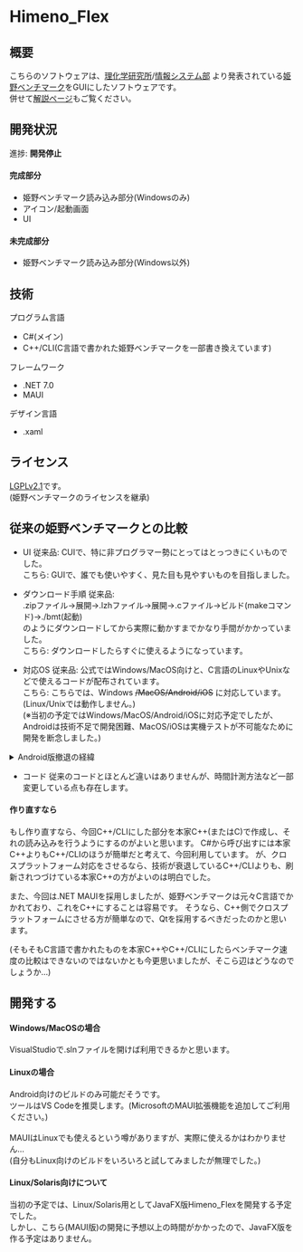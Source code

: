 # Himeno_Flex

## 概要
こちらのソフトウェアは、[理化学研究所](https://www.riken.jp)/[情報システム部](https://i.riken.jp)
より発表されている[姫野ベンチマーク](https://i.riken.jp/supercom/documents/himenobmt/)をGUIにしたソフトウェアです。<br />
併せて[解説ページ](https://lemon73.gitlab.io/apps/himeno)もご覧ください。

## 開発状況
進捗: **開発停止**

#### 完成部分
- 姫野ベンチマーク読み込み部分(Windowsのみ)
- アイコン/起動画面
- UI

#### 未完成部分
- 姫野ベンチマーク読み込み部分(Windows以外)

## 技術
プログラム言語
- C#(メイン)
- C++/CLI(C言語で書かれた姫野ベンチマークを一部書き換えています)

フレームワーク
- .NET 7.0
- MAUI

デザイン言語
- .xaml

## ライセンス
[LGPLv2.1](LICENSE.txt)です。<br />
(姫野ベンチマークのライセンスを継承)<br />

## 従来の姫野ベンチマークとの比較
- UI
従来品: CUIで、特に非プログラマー勢にとってはとっつきにくいものでした。<br />
こちら: GUIで、誰でも使いやすく、見た目も見やすいものを目指しました。<br />

- ダウンロード手順
従来品: <br />
.zipファイル→展開→.lzhファイル→展開→.cファイル→ビルド(makeコマンド)→./bmt(起動)<br />
のようにダウンロードしてから実際に動かすまでかなり手間がかかっていました。<br />
こちら: ダウンロードしたらすぐに使えるようになっています。<br />

- 対応OS
従来品: 公式ではWindows/MacOS向けと、C言語のLinuxやUnixなどで使えるコードが配布されています。<br />
こちら: こちらでは、Windows ~~/MacOS/Android/iOS~~ に対応しています。(Linux/Unixでは動作しません。)<br />
(※当初の予定ではWindows/MacOS/Android/iOSに対応予定でしたが、Androidは技術不足で開発困難、MacOS/iOSは実機テストが不可能なために開発を断念しました。)
<details>
  <summary>Android版撤退の経緯</summary>
  初めに、こちらのソフトウェアの仕組みですが、GUI部分(Himeno_Flex)から姫野ベンチマーク(HimenoBMTxps)を読み込んでいます。<br />
  読み込む方法として、Windows版では、.dllを利用しており、Android版でも同様に.dllでの読み込みを想定していましたが、<br />
  次のような問題が発生しました。<br />
  ・.dllはAndroidで読み込めない?<br />
  インターネットの情報では、読み込める説と読み込めない説が混在しており、真偽は不明です。<br />
  ・どのようにしてファイルに入れる?<br />
  .dllまたは、Android用の代替案の.soファイルをビルドした際にAndroidファイルの中に入れなければなりませんが、<br />
  どのファイルに入れればよいかの情報が全く見つかりませんでした。<br />
  Xamarin時代はAssetファイルに入れていたようですが、MAUIではそのようなファイルは存在しないので、どのファイルに入れればよいのかがわかりません。<br />
  Resoruce/Raw説がありますが…<br />
  .csprojでdll importするなども試していますが、それも特に意味はなさそうです。<br />
  <br />
  といったように、姫野ベンチマーク(HimenoBMTxps)部分の読み込みに苦労したうえ、進展がないと見込みましたので、開発停止とさせていただきます。<br />
  これについて詳しい方はぜひご意見いただけると幸いです。<br />
</details>

- コード
従来のコードとほとんど違いはありませんが、時間計測方法など一部変更している点も存在します。<br />

#### 作り直すなら
もし作り直すなら、今回C++/CLIにした部分を本家C++(またはC)で作成し、それの読み込みを行うようにするのがよいと思います。
C#から呼び出すには本家C++よりもC++/CLIのほうが簡単だと考えて、今回利用しています。
が、クロスプラットフォーム対応をさせるなら、技術が衰退しているC++/CLIよりも、刷新されつづけている本家C++の方がよいのは明白でした。

また、今回は.NET MAUIを採用しましたが、姫野ベンチマークは元々C言語でかかれており、これをC++にすることは容易です。
そうなら、C++側でクロスプラットフォームにさせる方が簡単なので、Qtを採用するべきだったのかと思います。

(そもそもC言語で書かれたものを本家C++やC++/CLIにしたらベンチマーク速度の比較はできないのではないかとも今更思いましたが、そこら辺はどうなのでしょうか…)

## 開発する
#### Windows/MacOSの場合
VisualStudioで.slnファイルを開けば利用できるかと思います。<br />

#### Linuxの場合
Android向けのビルドのみ可能だそうです。<br />
ツールはVS Codeを推奨します。(MicrosoftのMAUI拡張機能を追加してご利用ください。)<br />
<br />
MAUIはLinuxでも使えるという噂がありますが、実際に使えるかはわかりません…<br />
(自分もLinux向けのビルドをいろいろと試してみましたが無理でした。)<br />

#### Linux/Solaris向けについて
当初の予定では、Linux/Solaris用としてJavaFX版Himeno_Flexを開発する予定でした。<br />
しかし、こちら(MAUI版)の開発に予想以上の時間がかかったので、JavaFX版を作る予定はありません。<br />
